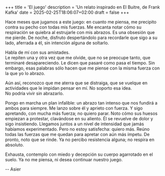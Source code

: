 +++
title = 'El juego'
description = 'Un relato inspirado en El Buitre, de Frank Kafka'
date = 2025-02-25T18:06:07+02:00
draft = false
+++

Hace meses que jugamos a este juego: en cuanto me piensa, me precipito contra su pecho con todas mis fuerzas. Me encanta notar cómo su respiración se quiebra al estrujarle con mis abrazos. Es una obsesión que me pierde. De noche, disfruto despertándolo para recordarle que sigo a su lado, aferrada a él, sin intención alguna de soltarlo.

Habla de mí con sus amistades.  
Le repiten una y otra vez que me olvide, que no se preocupe tanto, que terminaré desapareciendo. Le dicen que pasaré como pasa el tiempo. Sin embargo, esas palabras sólo hacen que me piense con la misma fuerza con la que yo lo abrazo.

Aún así, reconozco que me aterra que se distraiga, que se vuelque en actividades que le impidan pensar en mí. No soporto esa idea.  
No podría vivir sin abrazarlo.

Pongo en marcha un plan infalible: un abrazo tan intenso que nos fundirá a ambos para siempre. Me lanzo sobre él y aprieto con fuerza. Y sigo apretando, con mucha más fuerza; no quiero parar. Noto cómo sus huesos empiezan a protestar, clavándose en su aliento. Él se revuelve de dolor y sigo insistiendo. Llegamos juntos a un nivel de intensidad que jamás habíamos experimentado. Pero no estoy satisfecha: quiero más. Reúno todas las fuerzas que me quedan para apretar con aún más ímpetu. De pronto, noto que se rinde. Ya no percibo resistencia alguna; no respira en absoluto.

Exhausta, contemplo con miedo y decepción su cuerpo agarrotado en el suelo. Ya no me piensa, ni desea continuar nuestro juego.

--
Asier
